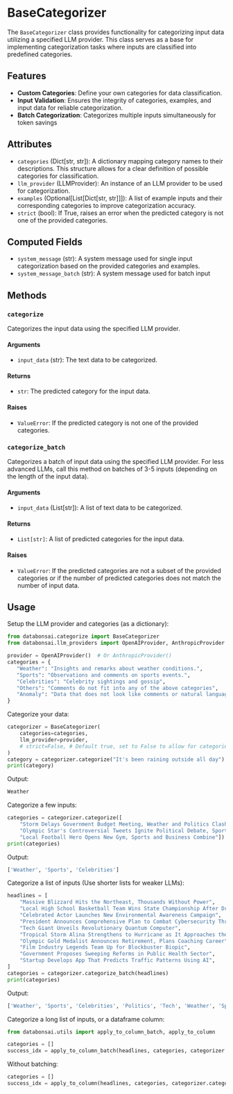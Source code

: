# BaseCategorizer

The `BaseCategorizer` class provides functionality for categorizing input data
utilizing a specified LLM provider. This class serves as a base for implementing
categorization tasks where inputs are classified into predefined categories.

## Features

-   **Custom Categories**: Define your own categories for data classification.
-   **Input Validation**: Ensures the integrity of categories, examples, and
    input data for reliable categorization.
-   **Batch Categorization**: Categorizes multiple inputs simultaneously for
    token savings

## Attributes

-   `categories` (Dict[str, str]): A dictionary mapping category names to their
    descriptions. This structure allows for a clear definition of possible
    categories for classification.
-   `llm_provider` (LLMProvider): An instance of an LLM provider to be used for
    categorization.
-   `examples` (Optional[List[Dict[str, str]]]): A list of example inputs and
    their corresponding categories to improve categorization accuracy.
-   `strict` (bool): If True, raises an error when the predicted category is not
    one of the provided categories.

## Computed Fields

-   `system_message` (str): A system message used for single input
    categorization based on the provided categories and examples.
-   `system_message_batch` (str): A system message used for batch input

## Methods

### `categorize`

Categorizes the input data using the specified LLM provider.

#### Arguments

-   `input_data` (str): The text data to be categorized.

#### Returns

-   `str`: The predicted category for the input data.

#### Raises

-   `ValueError`: If the predicted category is not one of the provided
    categories.

### `categorize_batch`

Categorizes a batch of input data using the specified LLM provider. For less
advanced LLMs, call this method on batches of 3-5 inputs (depending on the
length of the input data).

#### Arguments

-   `input_data` (List[str]): A list of text data to be categorized.

#### Returns

-   `List[str]`: A list of predicted categories for the input data.

#### Raises

-   `ValueError`: If the predicted categories are not a subset of the provided
    categories or if the number of predicted categories does not match the
    number of input data.

## Usage

Setup the LLM provider and categories (as a dictionary):

```python
from databonsai.categorize import BaseCategorizer
from databonsai.llm_providers import OpenAIProvider, AnthropicProvider

provider = OpenAIProvider()  # Or AnthropicProvider()
categories = {
   "Weather": "Insights and remarks about weather conditions.",
   "Sports": "Observations and comments on sports events.",
   "Celebrities": "Celebrity sightings and gossip",
   "Others": "Comments do not fit into any of the above categories",
   "Anomaly": "Data that does not look like comments or natural language",
}
```

Categorize your data:

```python
categorizer = BaseCategorizer(
    categories=categories,
    llm_provider=provider,
    # strict=False, # Default true, set to False to allow for categories not in the provided
)
category = categorizer.categorize("It's been raining outside all day")
print(category)
```

Output:

```python
Weather
```

Categorize a few inputs:

```python
categories = categorizer.categorize([
    "Storm Delays Government Budget Meeting, Weather and Politics Clash",
    "Olympic Star's Controversial Tweets Ignite Political Debate, Sports Meets Politics",
    "Local Football Hero Opens New Gym, Sports and Business Combine"])
print(categories)
```

Output:

```python
['Weather', 'Sports', 'Celebrities']
```

Categorize a list of inputs (Use shorter lists for weaker LLMs):

```python
headlines = [
    "Massive Blizzard Hits the Northeast, Thousands Without Power",
    "Local High School Basketball Team Wins State Championship After Dramatic Final",
    "Celebrated Actor Launches New Environmental Awareness Campaign",
    "President Announces Comprehensive Plan to Combat Cybersecurity Threats",
    "Tech Giant Unveils Revolutionary Quantum Computer",
    "Tropical Storm Alina Strengthens to Hurricane as It Approaches the Coast",
    "Olympic Gold Medalist Announces Retirement, Plans Coaching Career",
    "Film Industry Legends Team Up for Blockbuster Biopic",
    "Government Proposes Sweeping Reforms in Public Health Sector",
    "Startup Develops App That Predicts Traffic Patterns Using AI",
]
categories = categorizer.categorize_batch(headlines)
print(categories)
```

Output:

```python
['Weather', 'Sports', 'Celebrities', 'Politics', 'Tech', 'Weather', 'Sports', 'Celebrities', 'Politics', 'Tech']
```

Categorize a long list of inputs, or a dataframe column:

```python
from databonsai.utils import apply_to_column_batch, apply_to_column

categories = []
success_idx = apply_to_column_batch(headlines, categories, categorizer.categorize, 3, 0)
```

Without batching:

```python
categories = []
success_idx = apply_to_column(headlines, categories, categorizer.categorize)
```
